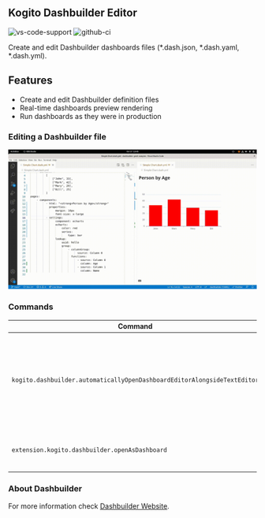 ## Kogito Dashbuilder Editor

![vs-code-support](https://img.shields.io/badge/Visual%20Studio%20Code-1.67.0+-blue.svg)
![github-ci](https://github.com/apache/incubator-kie-tools/actions/workflows/ci_build.yml/badge.svg)

Create and edit Dashbuilder dashboards files (\*.dash.json, \*.dash.yaml, \*.dash.yml).

## Features

- Create and edit Dashbuilder definition files
- Real-time dashboards preview rendering
- Run dashboards as they were in production

### Editing a Dashbuilder file

![alt](./gifs/dashbuilder.gif?raw=true)

### Commands

| Command                                                                  | Description                                                                                                       |
| ------------------------------------------------------------------------ | ----------------------------------------------------------------------------------------------------------------- |
| `kogito.dashbuilder.automaticallyOpenDashboardEditorAlongsideTextEditor` | Setup whether if Dashbuilder preview should be automatically opened when a Dashbuilder definition file is opened. |
| `extension.kogito.dashbuilder.openAsDashboard`                           | Open the dashboard preview for a Dashbuilder file                                                                 |

### About Dashbuilder

For more information check [Dashbuilder Website](https://www.dashbuilder.org/).
